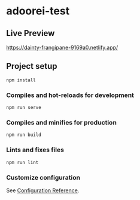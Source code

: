 # adoorei-test

## Live Preview
<a href="https://dainty-frangipane-9169a0.netlify.app/">https://dainty-frangipane-9169a0.netlify.app/</a>

## Project setup
```
npm install
```

### Compiles and hot-reloads for development
```
npm run serve
```

### Compiles and minifies for production
```
npm run build
```

### Lints and fixes files
```
npm run lint
```

### Customize configuration
See [Configuration Reference](https://cli.vuejs.org/config/).
